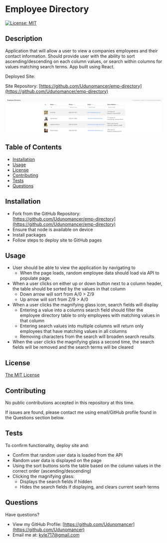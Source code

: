 # Employee Directory

[![License: MIT](https://img.shields.io/badge/License-MIT-yellow.svg)](https://opensource.org/licenses/MIT)

## Description

Application that will allow a user to view a companies employees and their contact information.  Should provide user with the ability to sort ascending/descending on each column values, or search within columns for values matching search terms.  App built using React.

Deployed Site: 

Site Repository: [https://github.com/Udunomancer/emp-directory](https://github.com/Udunomancer/emp-directory)

![Image](assets/images/employee-directory-screenshot.png)

## Table of Contents
* [Installation](#installation)
* [Usage](#usage)
* [License](#license)
* [Contributing](#contributing)
* [Tests](#tests)
* [Questions](#questions)

## <a name="installation"></a> Installation

* Fork from the GitHub Repository: [https://github.com/Udunomancer/emp-directory](https://github.com/Udunomancer/emp-directory)
* Ensure that node is available on device
* Install packages
* Follow steps to deploy site to GitHub pages

## <a name="usage"></a> Usage

* User should be able to view the application by navigating to []()
    * When the page loads, random employee data should load via API to populate page.
* When a user clicks on either up or down button next to a column header, the table should be sorted by the values in that column
    * Down arrow will sort from A/0 > Z/9
    * Up arrow will sort from Z/9 > A/0
* When a user clicks the magnifying glass icon, search fields will display
    * Entering a value into a columns search field should filter the employee directory table to only employees with matching values in that column
    * Entering search values into multiple columns will return only employees that have matching values in all columns
    * Removing characters from the search will broaden search results
* When the user clicks the magnifying glass a second time, the search fields will be removed and the search terms will be cleared

## <a name="license"></a> License

[The MIT License](https://opensource.org/licenses/MIT)

## <a name="contributing"></a> Contributing

No public contributions accepted in this repository at this time.

If issues are found, please contact me using email/GitHub profile found in the Questions section below.

## <a name="tests"></a> Tests

To confirm functionality, deploy site and:
* Confirm that random user data is loaded from the API
* Random user data is displayed on the page
* Using the sort buttons sorts the table based on the column values in the correct order (ascending/descending)
* Clicking the magnifying glass:
    * Displays the search fields if hidden
    * Hides the search fields if displaying, and clears current searh terms

## <a name="questions"></a> Questions

Have questions?
* View my GitHub Profile: [https://github.com/Udunomancer](https://github.com/Udunomancer)
* Email me at: [kyle717@gmail.com](mailto:kyle717@gmail.com)
